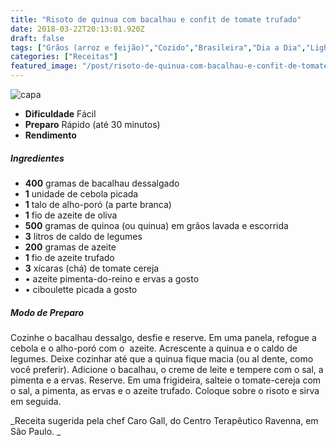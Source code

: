 ```yaml
---
title: "Risoto de quinua com bacalhau e confit de tomate trufado"
date: 2018-03-22T20:13:01.920Z
draft: false
tags: ["Grãos (arroz e feijão)","Cozido","Brasileira","Dia a Dia","Light","quinua","receita fácil","receita leve","risoto"]
categories: ["Receitas"]
featured_image: "/post/risoto-de-quinua-com-bacalhau-e-confit-de-tomate-trufado.a0278c7d.jpg"
---
```


![capa](/post/risoto-de-quinua-com-bacalhau-e-confit-de-tomate-trufado.a0278c7d.jpg)

*   **Dificuldade** Fácil
*   **Preparo** Rápido (até 30 minutos)
*   **Rendimento**

##### Ingredientes

*   **400** gramas de bacalhau dessalgado
*   **1** unidade de cebola picada
*   **1** talo de alho-poró (a parte branca)
*   **1** fio de azeite de oliva
*   **500** gramas de quinoa (ou quinua) em grãos lavada e escorrida
*   **3** litros de caldo de legumes
*   **200** gramas de azeite
*   **1** fio de azeite trufado
*   **3** xícaras (chá) de tomate cereja
*   • azeite pimenta-do-reino e ervas a gosto
*   • ciboulette picada a gosto

##### Modo de Preparo

Cozinhe o bacalhau dessalgo, desfie e reserve. Em uma panela, refogue a cebola e o alho-poró com o  azeite. Acrescente a quinua e o caldo de legumes. Deixe cozinhar até que a quinua fique macia (ou al dente, como você preferir). Adicione o bacalhau, o creme de leite e tempere com o sal, a pimenta e a ervas. Reserve. Em uma frigideira, salteie o tomate-cereja com o sal, a pimenta, as ervas e o azeite trufado. Coloque sobre o risoto e sirva em seguida.

_Receita sugerida pela chef Caro Gall, do Centro Terapêutico Ravenna, em São Paulo. _
